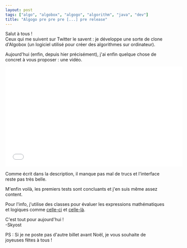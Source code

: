 ```yaml
---
layout: post
tags: ["algo", "algobox", "algogo", "algorithm", "java", "dev"]
title: "Algogo pre pre pre [...] pre release"
---
```


Salut à tous !<br />
Ceux qui me suivent sur Twitter le savent : je développe une sorte de clone d'Algobox (un logiciel utilisé pour créer des algorithmes sur ordinateur).

Aujourd'hui (enfin, depuis hier précisément), j'ai enfin quelque chose de concret à vous proposer : une vidéo.

<iframe src="//www.youtube.com/embed/ZP5T5sAH2xg" width="560" height="315" frameborder="0"></iframe>

Comme écrit dans la description, il manque pas mal de trucs et l'interface reste pas très belle.

M'enfin voilà, les premiers tests sont concluants et j'en suis même assez content.

Pour l'info, j'utilise des classes pour évaluer les expressions mathématiques et logiques comme [celle-ci](http://softwaremonkey.org/Code/MathEval) et [celle-là](http://codereview.stackexchange.com/q/38348).

C'est tout pour aujourd'hui !<br />
-Skyost

PS : Si je ne poste pas d'autre billet avant Noël, je vous souhaite de joyeuses fêtes à tous !